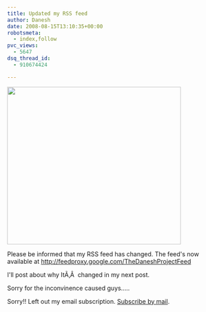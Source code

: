 ```yaml
---
title: Updated my RSS feed
author: Danesh
date: 2008-08-15T13:10:35+00:00
robotsmeta:
  - index,follow
pvc_views:
  - 5647
dsq_thread_id:
  - 910674424

---
```

[<img loading="lazy" class="alignnone size-medium wp-image-787" title="rss_icon" src="/wp-content/uploads/2008/08/rss_icon.jpg" alt="" width="403" height="366" />][1]

Please be informed that my RSS feed has changed. The feed's now available at <http://feedproxy.google.com/TheDaneshProjectFeed>

I'll post about why ItÃ‚Â  changed in my next post.

Sorry for the inconvinence caused guys&#8230;..

Sorry!! Left out my email subscription. [Subscribe by mail][2].

 [1]: http://feedproxy.google.com/TheDaneshProjectFeed
 [2]: http://feedburner.google.com/fb/a/mailverify?uri=TheDaneshProjectFeed&amp;loc=en_US